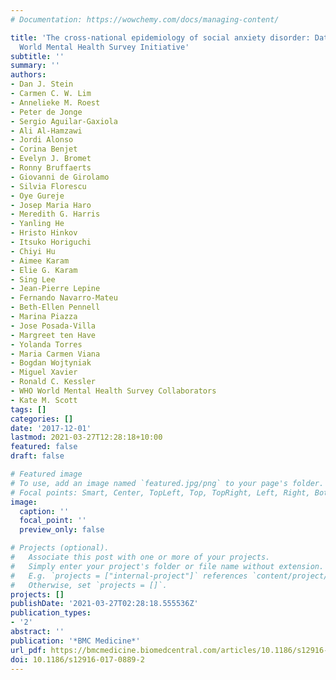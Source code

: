```yaml
---
# Documentation: https://wowchemy.com/docs/managing-content/

title: 'The cross-national epidemiology of social anxiety disorder: Data from the
  World Mental Health Survey Initiative'
subtitle: ''
summary: ''
authors:
- Dan J. Stein
- Carmen C. W. Lim
- Annelieke M. Roest
- Peter de Jonge
- Sergio Aguilar-Gaxiola
- Ali Al-Hamzawi
- Jordi Alonso
- Corina Benjet
- Evelyn J. Bromet
- Ronny Bruffaerts
- Giovanni de Girolamo
- Silvia Florescu
- Oye Gureje
- Josep Maria Haro
- Meredith G. Harris
- Yanling He
- Hristo Hinkov
- Itsuko Horiguchi
- Chiyi Hu
- Aimee Karam
- Elie G. Karam
- Sing Lee
- Jean-Pierre Lepine
- Fernando Navarro-Mateu
- Beth-Ellen Pennell
- Marina Piazza
- Jose Posada-Villa
- Margreet ten Have
- Yolanda Torres
- Maria Carmen Viana
- Bogdan Wojtyniak
- Miguel Xavier
- Ronald C. Kessler
- WHO World Mental Health Survey Collaborators
- Kate M. Scott
tags: []
categories: []
date: '2017-12-01'
lastmod: 2021-03-27T12:28:18+10:00
featured: false
draft: false

# Featured image
# To use, add an image named `featured.jpg/png` to your page's folder.
# Focal points: Smart, Center, TopLeft, Top, TopRight, Left, Right, BottomLeft, Bottom, BottomRight.
image:
  caption: ''
  focal_point: ''
  preview_only: false

# Projects (optional).
#   Associate this post with one or more of your projects.
#   Simply enter your project's folder or file name without extension.
#   E.g. `projects = ["internal-project"]` references `content/project/deep-learning/index.md`.
#   Otherwise, set `projects = []`.
projects: []
publishDate: '2021-03-27T02:28:18.555536Z'
publication_types:
- '2'
abstract: ''
publication: '*BMC Medicine*'
url_pdf: https://bmcmedicine.biomedcentral.com/articles/10.1186/s12916-017-0889-2
doi: 10.1186/s12916-017-0889-2
---
```

